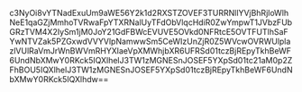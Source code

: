 c3NyOi8vYTNadExuUm9aWE56Y2k1d2RXSTZOVEF3TURRNllYVjBhRjloWlhNeE1qaGZjMmhoTVRwaFpYTXRNalUyTFdObVlqcHdiR0ZwYmpwT1JVbzFUbGRzTVM4X2IySm1jM0JoY21GdFBWcEVUVE5OVkd0NFRtcE5OVTFUTlhSaFYwNTVZak5PZGxwdVVYVlpNamwwSm5CeWIzUnZjR0Z5WVcwOVRWUlplazlVUlRaVmJrWnBWVmRHYXlaeVpXMWhjbXR6UFRSd01tczBjREpyTkhBeWF6UndNbXMwY0RKck5IQXlhelJ3TW1zMGNESnJOSEF5YXpSd01tc21aM0p2ZFhBOU5IQXlhelJ3TW1zMGNESnJOSEF5YXpSd01tczBjREpyTkhBeWF6UndNbXMwY0RKck5IQXlhdw==
